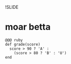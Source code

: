 !SLIDE

# moar betta

    @@@ ruby
    def grade(score)
      score > 90 ? 'A' :
        (score > 80 ? 'B' : 'U')
    end
